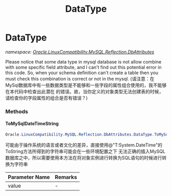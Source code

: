 ﻿---
title: DataType
---

# DataType
_namespace: [Oracle.LinuxCompatibility.MySQL.Reflection.DbAttributes](N-Oracle.LinuxCompatibility.MySQL.Reflection.DbAttributes.html)_

Please notice that some data type in mysql database is not allow combine with some specific field 
 attribute, and I can't find out this potential error in this code. So, when your schema definition can't 
 create a table then you must check this combination is correct or not in the mysql.
 (请注意：在MySql数据库中有一些数据类型是不能够和一些字段的属性组合使用的，我不能够在本代码中检查出此潜在
 的错误。故，当你定义的对象类型无法创建表的时候，请检查你的字段属性的组合是否有错误？)

### Methods

#### ToMySqlDateTimeString
```csharp
Oracle.LinuxCompatibility.MySQL.Reflection.DbAttributes.DataType.ToMySqlDateTimeString(System.DateTime)
```
可能由于操作系统的语言或者文化的差异，直接使用@"T:System.DateTime"的ToString方法所得到的字符串可能会在一些环境配置之下
 无法正确的插入MySQL数据库之中，所以需要使用本方法在将对象实例进行转换为SQL语句的时候进行转换为字符串

|Parameter Name|Remarks|
|--------------|-------|
|value|-|





